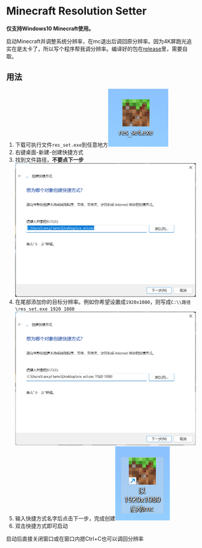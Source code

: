# Minecraft Resolution Setter

**仅支持Windows10 Minecraft使用。**

启动Minecraft并调整系统分辨率，在mc退出后调回原分辨率。因为4K屏跑光追实在是太卡了，所以写个程序帮我调分辨率。编译好的包在[release](https://github.com/Fancyflame/mc-resolution-setter/releases)里，需要自取。

## 用法
1. 下载可执行文件`res_set.exe`到任意地方![download_exe](readme/dld_exe.png)
2. 右键桌面-新建-创建快捷方式
3. 找到文件路径，**不要点下一步**![create_shorcut](readme/create_link.png)
4. 在尾部添加你的目标分辨率。例如你希望设置成`1920x1080`，则写成`C:\\路径\res_set.exe 1920 1080`![add_res](readme/add_res.png)
5. 输入快捷方式名字后点击下一步，完成创建![shortcut_created](readme/link_created.png)
6. 双击快捷方式即可启动

启动后直接关闭窗口或在窗口内摁Ctrl+C也可以调回分辨率